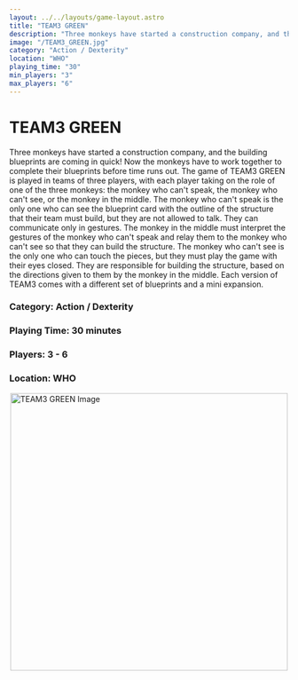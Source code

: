 ```yaml
---
layout: ../../layouts/game-layout.astro
title: "TEAM3 GREEN"
description: "Three monkeys have started a construction company, and the building blueprints are coming in quick! Now the monkeys have to work together to complete their blueprints before time runs out."
image: "/TEAM3_GREEN.jpg"
category: "Action / Dexterity"
location: "WHO"
playing_time: "30"
min_players: "3"
max_players: "6"
---
```

# TEAM3 GREEN

Three monkeys have started a construction company, and the building blueprints are coming in quick! Now the monkeys have to work together to complete their blueprints before time runs out.  The game of TEAM3 GREEN is played in teams of three players, with each player taking on the role of one of the three monkeys: the monkey who can't speak, the monkey who can't see, or the monkey in the middle.        The monkey who can't speak is the only one who can see the blueprint card with the outline of the structure that their team must build, but they are not allowed to talk. They can communicate only in gestures.         The monkey in the middle must interpret the gestures of the monkey who can't speak and relay them to the monkey who can't see so that they can build the structure.         The monkey who can't see is the only one who can touch the pieces, but they must play the game with their eyes closed. They are responsible for building the structure, based on the directions given to them by the monkey in the middle.   Each version of TEAM3 comes with a different set of blueprints and a mini expansion.  

### Category: Action / Dexterity

### Playing Time: 30 minutes

### Players: 3 - 6

### Location: WHO

<img src="/TEAM3_GREEN.jpg" alt="TEAM3 GREEN Image" width="500" style="display: block; margin: 0 auto">

    